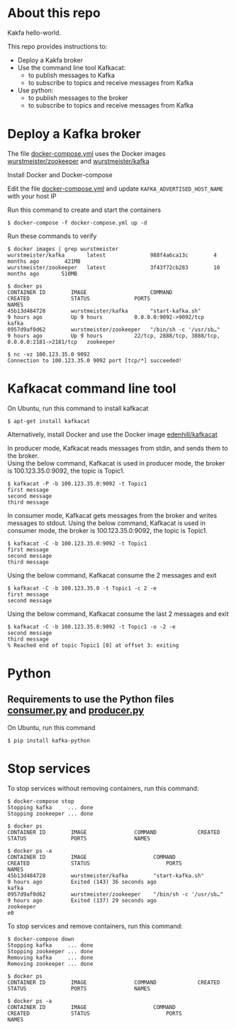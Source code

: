 # About this repo 

Kakfa hello-world. 

This repo provides instructions to: 
- Deploy a Kakfa broker
- Use the command line tool Kafkacat: 
  - to publish messages to Kafka
  - to subscribe to topics and receive messages from Kafka
- Use python: 
  - to publish messages to the broker
  - to subscribe to topics and receive messages from Kafka
  
# Deploy a Kafka broker

The file [docker-compose.yml](docker-compose.yml) uses the Docker images [wurstmeister/zookeeper](https://hub.docker.com/r/wurstmeister/zookeeper) and [wurstmeister/kafka](https://hub.docker.com/r/wurstmeister/kafka) 

Install Docker and Docker-compose  

Edit the file [docker-compose.yml](docker-compose.yml) and update `KAFKA_ADVERTISED_HOST_NAME` with your host IP

Run this command to create and start the containers
```
$ docker-compose -f docker-compose.yml up -d
```

Run these commands to verify
```
$ docker images | grep wurstmeister
wurstmeister/kafka       latest              988f4a6ca13c        4 months ago        421MB
wurstmeister/zookeeper   latest              3f43f72cb283        10 months ago       510MB
```
```
$ docker ps
CONTAINER ID        IMAGE                    COMMAND                  CREATED             STATUS              PORTS                                                NAMES
45b13d484728        wurstmeister/kafka       "start-kafka.sh"         9 hours ago         Up 9 hours          0.0.0.0:9092->9092/tcp                               kafka
0957d9af0d62        wurstmeister/zookeeper   "/bin/sh -c '/usr/sb…"   9 hours ago         Up 9 hours          22/tcp, 2888/tcp, 3888/tcp, 0.0.0.0:2181->2181/tcp   zookeeper
```
```
$ nc -vz 100.123.35.0 9092
Connection to 100.123.35.0 9092 port [tcp/*] succeeded!
```
# Kafkacat command line tool 

On Ubuntu, run this command to install kafkacat
```
$ apt-get install kafkacat
```

Alternatively, install Docker and use the Docker image [edenhill/kafkacat](https://hub.docker.com/r/edenhill/kafkacat/)  

In producer mode, Kafkacat reads messages from stdin, and sends them to the broker.  
Using the below command, Kafkacat is used in producer mode, the broker is 100.123.35.0:9092, the topic is Topic1.  
```
$ kafkacat -P -b 100.123.35.0:9092 -t Topic1
first message
second message
third message
```

In consumer mode, Kafkacat gets messages from the broker and writes messages to stdout. 
Using the below command, Kafkacat is used in consumer mode, the broker is 100.123.35.0:9092, the topic is Topic1.  
```
$ kafkacat -C -b 100.123.35.0:9092 -t Topic1
first message
second message
third message
```
Using the below command, Kafkacat consume the 2 messages and exit
```
$ kafkacat -C -b 100.123.35.0 -t Topic1 -c 2 -e
first message
second message
```
Using the below command, Kafkacat consume the last 2 messages and exit
```
$ kafkacat -C -b 100.123.35.0:9092 -t Topic1 -o -2 -e
second message
third message
% Reached end of topic Topic1 [0] at offset 3: exiting
```

# Python

## Requirements to use the Python files [consumer.py](consumer.py) and [producer.py](producer.py)

On Ubuntu, run this command 
```
$ pip install kafka-python  
```


# Stop services 

To stop services without removing containers, run this command: 
```
$ docker-compose stop
Stopping kafka     ... done
Stopping zookeeper ... done
```
```
$ docker ps
CONTAINER ID        IMAGE               COMMAND             CREATED             STATUS              PORTS               NAMES
```
```
$ docker ps -a
CONTAINER ID        IMAGE                     COMMAND                  CREATED             STATUS                        PORTS               NAMES
45b13d484728        wurstmeister/kafka        "start-kafka.sh"         9 hours ago         Exited (143) 36 seconds ago                       kafka
0957d9af0d62        wurstmeister/zookeeper    "/bin/sh -c '/usr/sb…"   9 hours ago         Exited (137) 29 seconds ago                       zookeeper
e0
```

To stop services and remove containers, run this command: 
```
$ docker-compose down
Stopping kafka     ... done
Stopping zookeeper ... done
Removing kafka     ... done
Removing zookeeper ... done
```
```
$ docker ps
CONTAINER ID        IMAGE               COMMAND             CREATED             STATUS              PORTS               NAMES
```
```
$ docker ps -a
CONTAINER ID        IMAGE                     COMMAND                  CREATED             STATUS                        PORTS               NAMES
```
